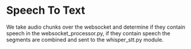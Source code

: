 # Speech To Text

We take audio chunks over the websocket and determine if they contain speech in the websocket_processor.py, if they contain speech the segments are combined and sent to the whisper_stt.py module. 